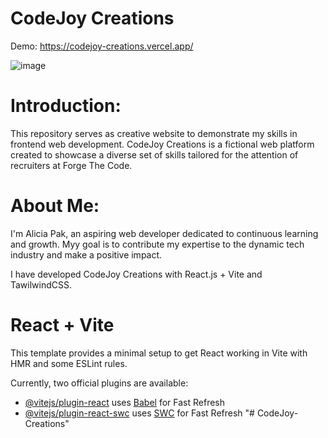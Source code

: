 # CodeJoy Creations

Demo: https://codejoy-creations.vercel.app/

![image](https://github.com/AliciaPak25/CodeJoy-Creations/assets/90863842/5c0fd8b0-6019-4b61-92d3-43d0c4c5ffe0)

# Introduction:
This repository serves as creative website to demonstrate my skills in frontend web development.
CodeJoy Creations is a fictional web platform created to showcase a diverse set of skills tailored for the attention of recruiters at Forge The Code.

# About Me:

I'm Alicia Pak, an aspiring web developer dedicated to continuous learning and growth.
Myy goal is to contribute my expertise to the dynamic tech industry and make a positive impact.

I have developed CodeJoy Creations with React.js + Vite and TawilwindCSS.
# React + Vite

This template provides a minimal setup to get React working in Vite with HMR and some ESLint rules.

Currently, two official plugins are available:

- [@vitejs/plugin-react](https://github.com/vitejs/vite-plugin-react/blob/main/packages/plugin-react/README.md) uses [Babel](https://babeljs.io/) for Fast Refresh
- [@vitejs/plugin-react-swc](https://github.com/vitejs/vite-plugin-react-swc) uses [SWC](https://swc.rs/) for Fast Refresh
"# CodeJoy-Creations" 
